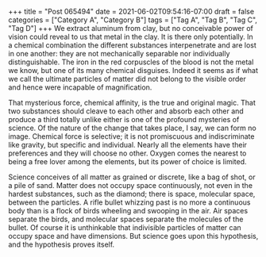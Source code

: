 +++
title = "Post 065494"
date = 2021-06-02T09:54:16-07:00
draft = false
categories = ["Category A", "Category B"]
tags = ["Tag A", "Tag B", "Tag C", "Tag D"]
+++
We extract aluminum from clay, but no conceivable power of vision could reveal to us that metal in the clay. It is there only potentially. In a chemical combination the different substances interpenetrate and are lost in one another: they are not mechanically separable nor individually distinguishable. The iron in the red corpuscles of the blood is not the metal we know, but one of its many chemical disguises. Indeed it seems as if what we call the ultimate particles of matter did not belong to the visible order and hence were incapable of magnification.

That mysterious force, chemical affinity, is the true and original magic. That two substances should cleave to each other and absorb each other and produce a third totally unlike either is one of the profound mysteries of science. Of the nature of the change that takes place, I say, we can form no image. Chemical force is selective; it is not promiscuous and indiscriminate like gravity, but specific and individual. Nearly all the elements have their preferences and they will choose no other. Oxygen comes the nearest to being a free lover among the elements, but its power of choice is limited.

Science conceives of all matter as grained or discrete, like a bag of shot, or a pile of sand. Matter does not occupy space continuously, not even in the hardest substances, such as the diamond; there is space, molecular space, between the particles. A rifle bullet whizzing past is no more a continuous body than is a flock of birds wheeling and swooping in the air. Air spaces separate the birds, and molecular spaces separate the molecules of the bullet. Of course it is unthinkable that indivisible particles of matter can occupy space and have dimensions. But science goes upon this hypothesis, and the hypothesis proves itself.
